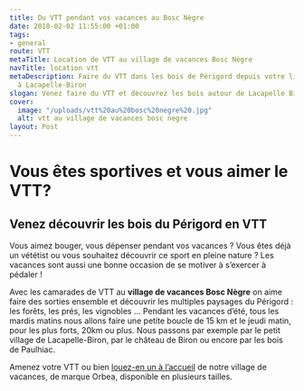 ```yaml
---
title: Du VTT pendant vos vacances au Bosc Nègre
date: 2018-02-02 11:55:00 +01:00
tags:
- general
route: VTT
metaTitle: Location de VTT au village de vacances Bosc Nègre
navTitle: location vtt
metaDescription: Faire du VTT dans les bois de Périgord depuis votre lieu de vacances
  à Lacapelle-Biron
slogan: Venez faire du VTT et découvrez les bois autour de Lacapelle Biron
cover:
  image: "/uploads/vtt%20au%20bosc%20negre%20.jpg"
  alt: vtt au village de vacances bosc negre
layout: Post
---
```


# Vous êtes sportives et vous aimer le VTT?

## Venez découvrir les bois du Périgord en VTT

Vous aimez bouger, vous dépenser pendant vos vacances ? Vous êtes déjà un vététist ou vous souhaitez découvrir ce sport en pleine nature ? Les vacances sont aussi une bonne occasion de se motiver à s’exercer à pédaler !


Avec les camarades de VTT au **village de vacances Bosc Nègre** on aime faire des sorties ensemble et découvrir les multiples paysages du Périgord : les forêts, les prés, les vignobles ... Pendant les vacances d’été, tous les mardis matins nous allons faire une petite boucle de 15 km et le jeudi matin, pour les plus forts, 20km ou plus. Nous passons par exemple par le petit village de Lacapelle-Biron, par le château de Biron ou encore par les bois de Paulhiac.

Amenez votre VTT ou bien [louez-en un à l’accueil](https://www.boscnegre-vacances.com/sport/) de notre village de vacances, de marque Orbea, disponible en plusieurs tailles.